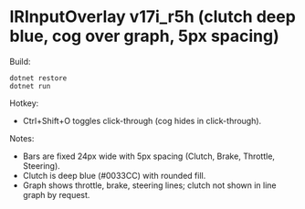 # IRInputOverlay v17i_r5h (clutch deep blue, cog over graph, 5px spacing)

Build:
```
dotnet restore
dotnet run
```

Hotkey:
- Ctrl+Shift+O toggles click-through (cog hides in click-through).

Notes:
- Bars are fixed 24px wide with 5px spacing (Clutch, Brake, Throttle, Steering).
- Clutch is deep blue (#0033CC) with rounded fill.
- Graph shows throttle, brake, steering lines; clutch not shown in line graph by request.
